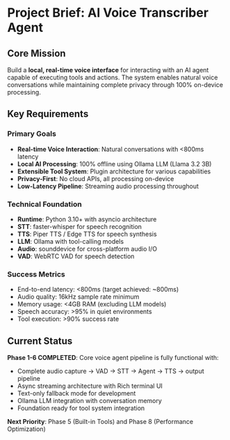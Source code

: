# Project Brief: AI Voice Transcriber Agent

## Core Mission
Build a **local, real-time voice interface** for interacting with an AI agent capable of executing tools and actions. The system enables natural voice conversations while maintaining complete privacy through 100% on-device processing.

## Key Requirements

### Primary Goals
- **Real-time Voice Interaction**: Natural conversations with <800ms latency
- **Local AI Processing**: 100% offline using Ollama LLM (Llama 3.2 3B)
- **Extensible Tool System**: Plugin architecture for various capabilities
- **Privacy-First**: No cloud APIs, all processing on-device
- **Low-Latency Pipeline**: Streaming audio processing throughout

### Technical Foundation
- **Runtime**: Python 3.10+ with asyncio architecture
- **STT**: faster-whisper for speech recognition
- **TTS**: Piper TTS / Edge TTS for speech synthesis
- **LLM**: Ollama with tool-calling models
- **Audio**: sounddevice for cross-platform audio I/O
- **VAD**: WebRTC VAD for speech detection

### Success Metrics
- End-to-end latency: <800ms (target achieved: ~800ms)
- Audio quality: 16kHz sample rate minimum
- Memory usage: <4GB RAM (excluding LLM models)
- Speech accuracy: >95% in quiet environments
- Tool execution: >90% success rate

## Current Status
**Phase 1-6 COMPLETED**: Core voice agent pipeline is fully functional with:
- Complete audio capture → VAD → STT → Agent → TTS → output pipeline
- Async streaming architecture with Rich terminal UI
- Text-only fallback mode for development
- Ollama LLM integration with conversation memory
- Foundation ready for tool system integration

**Next Priority**: Phase 5 (Built-in Tools) and Phase 8 (Performance Optimization)